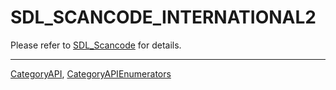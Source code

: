 # SDL_SCANCODE_INTERNATIONAL2

Please refer to [SDL_Scancode](SDL_Scancode) for details.

----
[CategoryAPI](CategoryAPI), [CategoryAPIEnumerators](CategoryAPIEnumerators)

